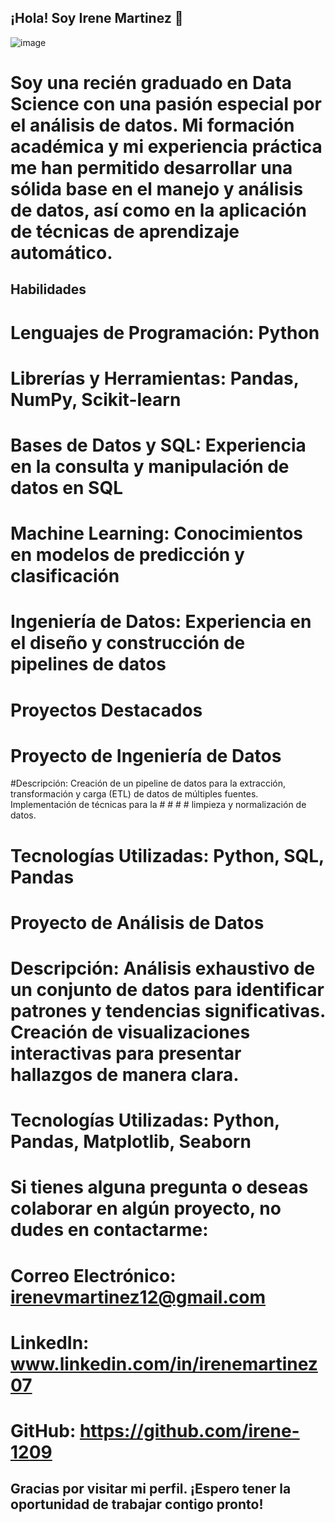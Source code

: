 ## ¡Hola! Soy Irene Martinez 👋


![image](https://github.com/user-attachments/assets/2be61dcf-b095-47dc-9fe0-bb0c4877557e)

# Soy una recién graduado en Data Science con una pasión especial por el análisis de datos. Mi formación académica y mi experiencia práctica me han permitido desarrollar una sólida base en el manejo y análisis de datos, así como en la aplicación de técnicas de aprendizaje automático.

## Habilidades
# Lenguajes de Programación: Python
# Librerías y Herramientas: Pandas, NumPy, Scikit-learn
# Bases de Datos y SQL: Experiencia en la consulta y manipulación de datos en SQL
# Machine Learning: Conocimientos en modelos de predicción y clasificación
# Ingeniería de Datos: Experiencia en el diseño y construcción de pipelines de datos
# Proyectos Destacados
# Proyecto de Ingeniería de Datos

#Descripción: Creación de un pipeline de datos para la extracción, transformación y carga (ETL) de datos de múltiples fuentes. Implementación de técnicas para la # # # # limpieza y normalización de datos.
# Tecnologías Utilizadas: Python, SQL, Pandas
# Proyecto de Análisis de Datos

# Descripción: Análisis exhaustivo de un conjunto de datos para identificar patrones y tendencias significativas. Creación de visualizaciones interactivas para presentar hallazgos de manera clara.
# Tecnologías Utilizadas: Python, Pandas, Matplotlib, Seaborn

# Si tienes alguna pregunta o deseas colaborar en algún proyecto, no dudes en contactarme:

# Correo Electrónico: irenevmartinez12@gmail.com
# LinkedIn: www.linkedin.com/in/irenemartinez07
# GitHub: https://github.com/irene-1209
## Gracias por visitar mi perfil. ¡Espero tener la oportunidad de trabajar contigo pronto!
